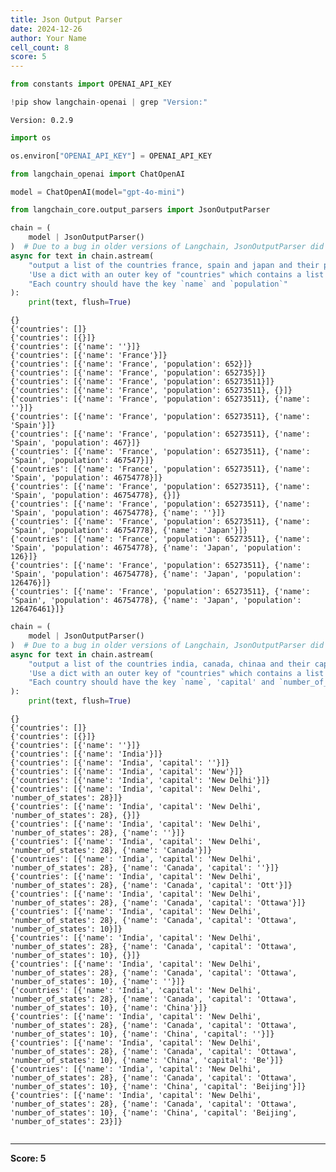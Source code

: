 ```yaml
---
title: Json Output Parser
date: 2024-12-26
author: Your Name
cell_count: 8
score: 5
---
```


```python
from constants import OPENAI_API_KEY
```


```python
!pip show langchain-openai | grep "Version:"
```

    Version: 0.2.9



```python
import os
```


```python
os.environ["OPENAI_API_KEY"] = OPENAI_API_KEY
```


```python
from langchain_openai import ChatOpenAI

model = ChatOpenAI(model="gpt-4o-mini")
```


```python
from langchain_core.output_parsers import JsonOutputParser

chain = (
    model | JsonOutputParser()
)  # Due to a bug in older versions of Langchain, JsonOutputParser did not stream results from some models
async for text in chain.astream(
    "output a list of the countries france, spain and japan and their populations in JSON format. "
    'Use a dict with an outer key of "countries" which contains a list of countries. '
    "Each country should have the key `name` and `population`"
):
    print(text, flush=True)
```

    {}
    {'countries': []}
    {'countries': [{}]}
    {'countries': [{'name': ''}]}
    {'countries': [{'name': 'France'}]}
    {'countries': [{'name': 'France', 'population': 652}]}
    {'countries': [{'name': 'France', 'population': 652735}]}
    {'countries': [{'name': 'France', 'population': 65273511}]}
    {'countries': [{'name': 'France', 'population': 65273511}, {}]}
    {'countries': [{'name': 'France', 'population': 65273511}, {'name': ''}]}
    {'countries': [{'name': 'France', 'population': 65273511}, {'name': 'Spain'}]}
    {'countries': [{'name': 'France', 'population': 65273511}, {'name': 'Spain', 'population': 467}]}
    {'countries': [{'name': 'France', 'population': 65273511}, {'name': 'Spain', 'population': 467547}]}
    {'countries': [{'name': 'France', 'population': 65273511}, {'name': 'Spain', 'population': 46754778}]}
    {'countries': [{'name': 'France', 'population': 65273511}, {'name': 'Spain', 'population': 46754778}, {}]}
    {'countries': [{'name': 'France', 'population': 65273511}, {'name': 'Spain', 'population': 46754778}, {'name': ''}]}
    {'countries': [{'name': 'France', 'population': 65273511}, {'name': 'Spain', 'population': 46754778}, {'name': 'Japan'}]}
    {'countries': [{'name': 'France', 'population': 65273511}, {'name': 'Spain', 'population': 46754778}, {'name': 'Japan', 'population': 126}]}
    {'countries': [{'name': 'France', 'population': 65273511}, {'name': 'Spain', 'population': 46754778}, {'name': 'Japan', 'population': 126476}]}
    {'countries': [{'name': 'France', 'population': 65273511}, {'name': 'Spain', 'population': 46754778}, {'name': 'Japan', 'population': 126476461}]}



```python
chain = (
    model | JsonOutputParser()
)  # Due to a bug in older versions of Langchain, JsonOutputParser did not stream results from some models
async for text in chain.astream(
    "output a list of the countries india, canada, chinaa and their capitals, number of states in JSON format. "
    'Use a dict with an outer key of "countries" which contains a list of countries. '
    "Each country should have the key `name`, 'capital' and `number_of_states`"
):
    print(text, flush=True)
```

    {}
    {'countries': []}
    {'countries': [{}]}
    {'countries': [{'name': ''}]}
    {'countries': [{'name': 'India'}]}
    {'countries': [{'name': 'India', 'capital': ''}]}
    {'countries': [{'name': 'India', 'capital': 'New'}]}
    {'countries': [{'name': 'India', 'capital': 'New Delhi'}]}
    {'countries': [{'name': 'India', 'capital': 'New Delhi', 'number_of_states': 28}]}
    {'countries': [{'name': 'India', 'capital': 'New Delhi', 'number_of_states': 28}, {}]}
    {'countries': [{'name': 'India', 'capital': 'New Delhi', 'number_of_states': 28}, {'name': ''}]}
    {'countries': [{'name': 'India', 'capital': 'New Delhi', 'number_of_states': 28}, {'name': 'Canada'}]}
    {'countries': [{'name': 'India', 'capital': 'New Delhi', 'number_of_states': 28}, {'name': 'Canada', 'capital': ''}]}
    {'countries': [{'name': 'India', 'capital': 'New Delhi', 'number_of_states': 28}, {'name': 'Canada', 'capital': 'Ott'}]}
    {'countries': [{'name': 'India', 'capital': 'New Delhi', 'number_of_states': 28}, {'name': 'Canada', 'capital': 'Ottawa'}]}
    {'countries': [{'name': 'India', 'capital': 'New Delhi', 'number_of_states': 28}, {'name': 'Canada', 'capital': 'Ottawa', 'number_of_states': 10}]}
    {'countries': [{'name': 'India', 'capital': 'New Delhi', 'number_of_states': 28}, {'name': 'Canada', 'capital': 'Ottawa', 'number_of_states': 10}, {}]}
    {'countries': [{'name': 'India', 'capital': 'New Delhi', 'number_of_states': 28}, {'name': 'Canada', 'capital': 'Ottawa', 'number_of_states': 10}, {'name': ''}]}
    {'countries': [{'name': 'India', 'capital': 'New Delhi', 'number_of_states': 28}, {'name': 'Canada', 'capital': 'Ottawa', 'number_of_states': 10}, {'name': 'China'}]}
    {'countries': [{'name': 'India', 'capital': 'New Delhi', 'number_of_states': 28}, {'name': 'Canada', 'capital': 'Ottawa', 'number_of_states': 10}, {'name': 'China', 'capital': ''}]}
    {'countries': [{'name': 'India', 'capital': 'New Delhi', 'number_of_states': 28}, {'name': 'Canada', 'capital': 'Ottawa', 'number_of_states': 10}, {'name': 'China', 'capital': 'Be'}]}
    {'countries': [{'name': 'India', 'capital': 'New Delhi', 'number_of_states': 28}, {'name': 'Canada', 'capital': 'Ottawa', 'number_of_states': 10}, {'name': 'China', 'capital': 'Beijing'}]}
    {'countries': [{'name': 'India', 'capital': 'New Delhi', 'number_of_states': 28}, {'name': 'Canada', 'capital': 'Ottawa', 'number_of_states': 10}, {'name': 'China', 'capital': 'Beijing', 'number_of_states': 23}]}



```python

```


---
**Score: 5**